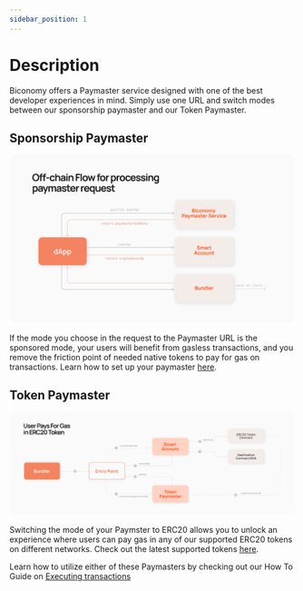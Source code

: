 ```yaml
---
sidebar_position: 1
---
```


# Description

Biconomy offers a Paymaster service designed with one of the best developer experiences in mind. Simply use one URL and switch modes between our sponsorship paymaster and our Token Paymaster.

## Sponsorship Paymaster

![Sponsored](../images/overview/sponsored.png)

If the mode you choose in the request to the Paymaster URL is the sponsored mode, your users will benefit from gasless transactions, and you remove the friction point of needed native tokens to pay for gas on transactions. Learn how to set up your paymaster [here](/dashboard/paymaster).

## Token Paymaster

![Erc20](../images/overview/erc20gas.png)

Switching the mode of your Paymster to ERC20 allows you to unlock an experience where users can pay gas in any of our supported ERC20 tokens on different networks. Check out the latest supported tokens [here](/supportedchains/supportedTokens).

Learn how to utilize either of these Paymasters by checking out our How To Guide on [Executing transactions](/category/executing-transactions)
